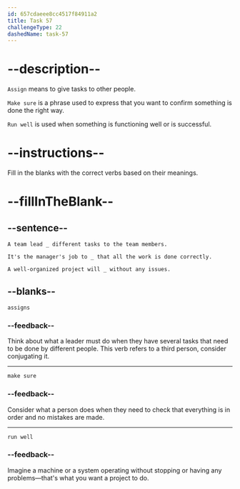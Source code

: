 ```yaml
---
id: 657cdaeee8cc4517f84911a2
title: Task 57
challengeType: 22
dashedName: task-57
---
```


# --description--

`Assign` means to give tasks to other people.

`Make sure` is a phrase used to express that you want to confirm something is done the right way.

`Run well` is used when something is functioning well or is successful.

# --instructions--

Fill in the blanks with the correct verbs based on their meanings.

# --fillInTheBlank--

## --sentence--

`A team lead _ different tasks to the team members.`

`It's the manager's job to _ that all the work is done correctly.`

`A well-organized project will _ without any issues.`

## --blanks--

`assigns`

### --feedback--

Think about what a leader must do when they have several tasks that need to be done by different people. This verb refers to a third person, consider conjugating it. 

---

`make sure`

### --feedback--

Consider what a person does when they need to check that everything is in order and no mistakes are made.

---

`run well`

### --feedback--

Imagine a machine or a system operating without stopping or having any problems—that's what you want a project to do.
